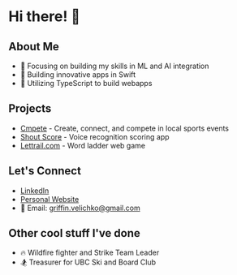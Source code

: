 # Hi there! 👋

## About Me
- 🚀 Focusing on building my skills in ML and AI integration
- 🚀 Building innovative apps in Swift
- 🚀 Utilizing TypeScript to build webapps

## Projects
- [Cmpete](https://cmpete.com) - Create, connect, and compete in local sports events
- [Shout Score](https://gv1000.com/shoutscore) - Voice recognition scoring app
- [Lettrail.com](https://www.lettrail.com/) - Word ladder web game

## Let's Connect
- [LinkedIn](https://linkedin.com/in/gvelichko)
- [Personal Website](https://gv1000.com)
- 📧 Email: [griffin.velichko@gmail.com](mailto:griffin.velichko@gmail.com)

## Other cool stuff I've done
- 🔥 Wildfire fighter and Strike Team Leader
- 🏂 Treasurer for UBC Ski and Board Club
